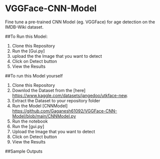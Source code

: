 # VGGFace-CNN-Model
Fine tune a pre-trained CNN Model (eg. VGGFace) for age detection on the IMDB-Wiki dataset.

##To Run this Model:

1. Clone this Repository
2. Run the [Gui.py] 
3. upload the the Image that you want to detect
4. Click on Detect button
5. View the Results

##To run this Model yourself

1. Clone this Repository
2. Downlod the Dataset from the [here] https://www.kaggle.com/datasets/jangedoo/utkface-new.
3. Extract the Dataset to your repository folder
4. Run the Model [CNNModel] https://github.com/Gaganesh61092/VGGFace-CNN-Model/blob/main/CNNModel.py
5. Run the notebook
6. Run the [gui.py] 
7. Upload the Image that you want to detect
8. Click on Detect button
9. View the Results

##Sample Outputs
